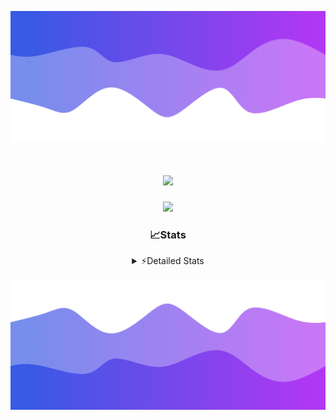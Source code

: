![Header](./header.png)
<div align="center">

<h1 align="center">
  <a href="https://git.io/typing-svg">
    <img src="https://readme-typing-svg.herokuapp.com/?lines=Hello,+There!+👋;This+is+chicho.;CEO+on+Hely+Development....;&center=true&size=25">
  </a>
</h1>
  
<p align="center">
  <img src="https://lanyard.cnrad.dev/api/852683595378196480" />
</p>

### 📈Stats
<details>
    <summary> ⚡Detailed Stats</summary>
    <br/>

<!--START_SECTION:waka-->
![Code Time](http://img.shields.io/badge/Code%20Time-331%20hrs%2011%20mins-blue)

![Profile Views](http://img.shields.io/badge/Profile%20Views-0-blue)

**🐱 My GitHub Data** 

> 📦 42.6 kB Used in GitHub's Storage 
 > 
> 🏆 22 Contributions in the Year 2023
 > 
> 🚫 Not Opted to Hire
 > 
> 📜 7 Public Repositories 
 > 
> 🔑 9 Private Repositories 
 > 
**I'm a Night 🦉** 

```text
🌞 Morning                16 commits          ██░░░░░░░░░░░░░░░░░░░░░░░   06.23 % 
🌆 Daytime                30 commits          ███░░░░░░░░░░░░░░░░░░░░░░   11.67 % 
🌃 Evening                123 commits         ████████████░░░░░░░░░░░░░   47.86 % 
🌙 Night                  88 commits          █████████░░░░░░░░░░░░░░░░   34.24 % 
```
📅 **I'm Most Productive on Tuesday** 

```text
Monday                   19 commits          ██░░░░░░░░░░░░░░░░░░░░░░░   07.39 % 
Tuesday                  58 commits          ██████░░░░░░░░░░░░░░░░░░░   22.57 % 
Wednesday                47 commits          █████░░░░░░░░░░░░░░░░░░░░   18.29 % 
Thursday                 30 commits          ███░░░░░░░░░░░░░░░░░░░░░░   11.67 % 
Friday                   35 commits          ███░░░░░░░░░░░░░░░░░░░░░░   13.62 % 
Saturday                 23 commits          ██░░░░░░░░░░░░░░░░░░░░░░░   08.95 % 
Sunday                   45 commits          ████░░░░░░░░░░░░░░░░░░░░░   17.51 % 
```


📊 **This Week I Spent My Time On** 

```text
🕑︎ Time Zone: America/Argentina/Buenos_Aires

💬 Programming Languages: 
JavaScript               18 hrs 34 mins      █████████████░░░░░░░░░░░░   51.65 % 
HTML                     8 hrs 7 mins        ██████░░░░░░░░░░░░░░░░░░░   22.58 % 
Python                   7 hrs 45 mins       █████░░░░░░░░░░░░░░░░░░░░   21.56 % 
Text                     48 mins             █░░░░░░░░░░░░░░░░░░░░░░░░   02.26 % 
Bash                     29 mins             ░░░░░░░░░░░░░░░░░░░░░░░░░   01.39 % 

🔥 Editors: 
VS Code                  35 hrs 57 mins      █████████████████████████   100.00 % 

🐱‍💻 Projects: 
Unknown Project          29 hrs 50 mins      █████████████████████░░░░   82.96 % 
Coder                    5 hrs 9 mins        ████░░░░░░░░░░░░░░░░░░░░░   14.34 % 
FivemStrings             58 mins             █░░░░░░░░░░░░░░░░░░░░░░░░   02.70 % 

💻 Operating System: 
Windows                  35 hrs 57 mins      █████████████████████████   100.00 % 
```

**I Mostly Code in JavaScript** 

```text
JavaScript               8 repos             █████████░░░░░░░░░░░░░░░░   34.78 % 
CSS                      4 repos             ████░░░░░░░░░░░░░░░░░░░░░   17.39 % 
HTML                     2 repos             ██░░░░░░░░░░░░░░░░░░░░░░░   08.70 % 
C#                       2 repos             ██░░░░░░░░░░░░░░░░░░░░░░░   08.70 % 
Batchfile                1 repo              █░░░░░░░░░░░░░░░░░░░░░░░░   04.35 % 
```




 Last Updated on 29/08/2023 07:11:20 UTC
<!--END_SECTION:waka-->
</details>

![Footer](./footer.png)

